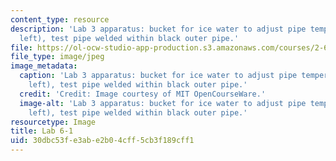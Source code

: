 ```yaml
---
content_type: resource
description: 'Lab 3 apparatus: bucket for ice water to adjust pipe temperature (upper
  left), test pipe welded within black outer pipe.'
file: https://ol-ocw-studio-app-production.s3.amazonaws.com/courses/2-672-project-laboratory-spring-2009/30dbc53fe3abe2b04cff5cb3f189cff1_lab6-1.jpg
file_type: image/jpeg
image_metadata:
  caption: 'Lab 3 apparatus: bucket for ice water to adjust pipe temperature (upper
    left), test pipe welded within black outer pipe.'
  credit: 'Credit: Image courtesy of MIT OpenCourseWare.'
  image-alt: 'Lab 3 apparatus: bucket for ice water to adjust pipe temperature (upper
    left), test pipe welded within black outer pipe.'
resourcetype: Image
title: Lab 6-1
uid: 30dbc53f-e3ab-e2b0-4cff-5cb3f189cff1
---
```

